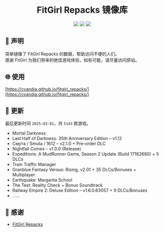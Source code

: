 ﻿<div align="center">

# FitGirl Repacks 镜像库

![](https://count.getloli.com/get/@fitgirl_repacks?theme=booru-lewd)
![](https://img.shields.io/badge/ci-passing-brightgreen.svg?logo=github) ![](https://img.shields.io/badge/license-MIT-brightgreen.svg)

</div>

## 📜 声明
简单镜像了 FitGirl Repacks 的数据，帮助访问不便的人们。  
感谢 FitGirl 为我们带来的绝佳游戏体验，如有可能，请尽量访问原站。

## 🌐 使用
[https://cvandia.github.io/fitgirl_repacks/](https://cvandia.github.io/fitgirl_repacks/)

## 🔄 更新
最后更新时间 `2025-03-01`，共 `5143` 款游戏。
- Mortal Darkness
- Last Half of Darkness: 35th Anniversary Edition – v1.12
- Смута / Smuta / 1612 – v2.1.0 + Pre-order DLC
- Nightfall Comes – v1.0.0 (Release)
- Expeditions: A MudRunner Game, Season 2 Update (Build 17182680) + 5 DLCs
- Train Traffic Manager
- Granblue Fantasy Versus: Rising, v2.01 + 35 DLCs/Bonuses + Multiplayer
- Earthquake: Margarita School
- The Test: Reality Check + Bonus Soundtrack
- Railway Empire 2: Deluxe Edition – v1.6.0.63057 + 9 DLCs/Bonuses
- ……

## 🙏 感谢
- [FitGirl Repacks](https://fitgirl-repacks.site/)

